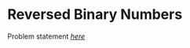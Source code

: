 Reversed Binary Numbers
=============
Problem statement
_[here](https://open.kattis.com/problems/reversebinary)_
